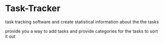 # Task-Tracker

task tracking software 
and create statistical information about the the tasks

provide you a way to add tasks and provide categories for the tasks to sort it out



